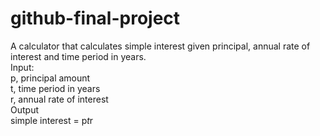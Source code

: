 # github-final-project
 A calculator that calculates simple interest given principal, annual rate of interest and time period in years.<br>
 Input:<br>
  p, principal amount<br>
  t, time period in years<br>
   r, annual rate of interest<br>
 Output<br>
   simple interest = p*t*r<br>
